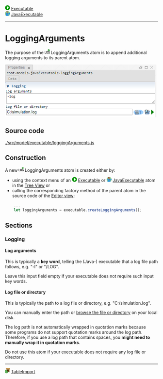 ![](../../../../icons/run.png) [Executable](./executable.md)<br>
![](../../../../icons/java.png) [JavaExecutable](./javaExecutable.md)

----

# LoggingArguments

The purpose of the ![](../../../../icons/loggingArguments.png) LoggingArguments atom is to append additional logging arguments to its parent atom.


![](../../../images/loggingArguments.png)

## Source code

[./src/model/executable/loggingArguments.js](../../../../src/model/executable/loggingArguments.js)

## Construction
		
A new ![](../../../../icons/loggingArguments.png) LoggingArguments atom is created either by: 

* using the context menu of an ![](../../../../icons/run.png) [Executable](./executable.md) or ![](../../../../icons/java.png) [JavaExecutable](./javaExecutable.md) atom in the [Tree View](../../../views/treeView.md) or
* calling the corresponding factory method of the parent atom in the source code of the [Editor view](../../../views/editorView.md):

```javascript
    ...
    let loggingArguments = executable.createLoggingArguments();	     
```

## Sections

### Logging

#### Log arguments

This is typically a **key word**, telling the (Java-) executable that a log file path follows, e.g. "-l" or "/LOG". 

Leave this input field empty if your executable does not require such input key words. 

#### Log file or directory

This is typically the path to a log file or directory, e.g. "C:/simulation.log".

You can manually enter the path or [browse the file or directory](../../../components/file/fileOrDirectoryPath.md) on your local disk. 

The log path is not automatically wrapped in quotation marks because some programs do not support quotation marks around the log path. Therefore, if you use a log path that contains spaces, you **might need to manually wrap it in quotation marks**. 

Do not use this atom if your executable does not require any log file or directory.   	

----

![](../../../../icons/tableImport.png) [TableImport](../tableImport/tableImport.md)

